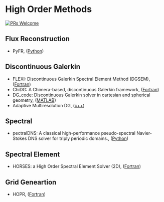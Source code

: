 # High Order Methods

[![PRs Welcome](https://img.shields.io/badge/PRs-welcome-brightgreen.svg?style=flat-square)](http://makeapullrequest.com)


## Flux Reconstruction
* PyFR, ([Python](https://github.com/PyFR/PyFR))


## Discontinuous Galerkin
* FLEXI: Discontinuous Galerkin Spectral Element Method (DGSEM), ([Fortran](https://github.com/flexi-framework/flexi))
* ChiDG: A Chimera-based, discontinuous Galerkin framework, ([Fortran](https://github.com/nwukie/ChiDG))
* DG_code: Discontinuous Galerkin solver in cartesian and spherical geometry, ([MATLAB](https://github.com/nickdisca/DG_code))
* Adaptive Multiresolution DG, ([c++](https://github.com/JuntaoHuang/adaptive-multiresolution-DG))


## Spectral
* pectralDNS: A classical high-performance pseudo-spectral Navier-Stokes DNS solver for triply periodic domains., ([Python](https://github.com/spectralDNS/spectralDNS))


## Spectral Element
* HORSES: a High Order Spectral Element Solver (2D), ([Fortran](https://github.com/horsescfd/HORSES2D))


## Grid Geneartion
* HOPR, ([Fortran](https://github.com/flexi-framework/hopr))
